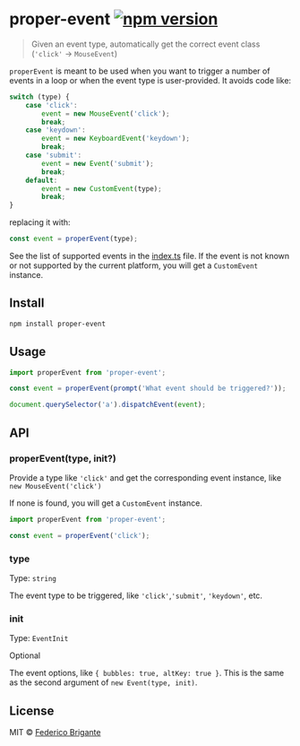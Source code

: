 # proper-event [![npm version](https://img.shields.io/npm/v/proper-event.svg)](https://www.npmjs.com/package/proper-event)

> Given an event type, automatically get the correct event class (`'click'` -> `MouseEvent`)

`properEvent` is meant to be used when you want to trigger a number of events in a loop or when the event type is user-provided. It avoids code like:

```js
switch (type) {
	case 'click':
		event = new MouseEvent('click');
		break;
	case 'keydown':
		event = new KeyboardEvent('keydown');
		break;
	case 'submit':
		event = new Event('submit');
		break;
	default:
		event = new CustomEvent(type);
		break;
}
```

replacing it with:

```js
const event = properEvent(type);
```

See the list of supported events in the [index.ts](./index.ts) file. If the event is not known or not supported by the current platform, you will get a `CustomEvent` instance.

## Install

```sh
npm install proper-event
```

## Usage

```js
import properEvent from 'proper-event';

const event = properEvent(prompt('What event should be triggered?'));

document.querySelector('a').dispatchEvent(event);
```

## API

### properEvent(type, init?)

Provide a type like `'click'` and get the corresponding event instance, like `new MouseEvent('click')`

If none is found, you will get a `CustomEvent` instance.

```js
import properEvent from 'proper-event';

const event = properEvent('click');
```

### type

Type: `string`

The event type to be triggered, like `'click'`,`'submit'`, `'keydown'`, etc.

### init

Type: `EventInit`

Optional

The event options, like `{ bubbles: true, altKey: true }`. This is the same as the second argument of `new Event(type, init)`.

## License

MIT © [Federico Brigante](https://fregante.com)
